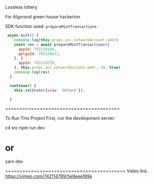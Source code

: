Lossless lottery

For Algorand green house hackerton

SDK function used: `prepareMintTransactions`

```javascript
 async mint() {
    console.log(this.props.acc.networkAccount.addr)
    const res = await prepareMintTransactions({
      appId: 793119194,
      gAlgoId: 793124631,
    }, {
      appId: 793119270,
    }, this.props.acc.networkAccount.addr, 10, true)
    console.log(res)
  }

  continue() {
    this.setState({view: 'Attach'});

  }
  ```


========================================

To Run This Project
First, run the development server:

cd src
npm run dev
# or
yarn dev

==========================================
Video link.
https://vimeo.com/742114799/5e9eee199e
